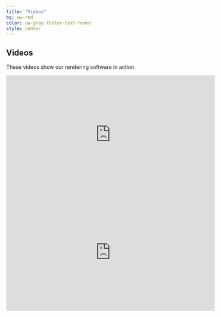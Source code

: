 ```yaml
---
title: "Videos"
bg: uw-red
color: uw-gray-footer-text-hover
style: center
---
```


## Videos

These videos show our rendering software in action.

<iframe width="560" height="315" src="https://www.youtube.com/embed/E-zf6jJf_cs" frameborder="0" allow="accelerometer; autoplay; clipboard-write; encrypted-media; gyroscope; picture-in-picture" allowfullscreen></iframe>

<iframe width="560" height="315" src="https://www.youtube.com/embed/KKkhtwf4DKI" frameborder="0" allow="accelerometer; autoplay; clipboard-write; encrypted-media; gyroscope; picture-in-picture" allowfullscreen></iframe>